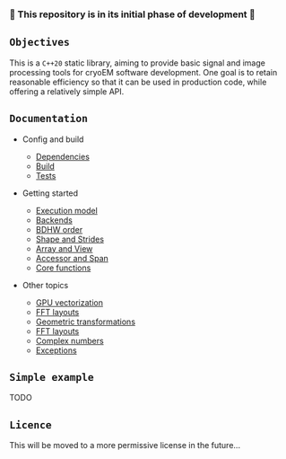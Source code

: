 ### :construction: This repository is in its initial phase of development :construction:

## `Objectives`

This is a `C++20` static library, aiming to provide basic signal and image processing tools for cryoEM software development. One goal is to retain reasonable efficiency so that it can be used in production code, while offering a relatively simple API.

## `Documentation`

- Config and build
  - [Dependencies](docs/000_dependencies.md)
  - [Build](docs/001_build.md)
  - [Tests](docs/002_running_tests.md)

- Getting started
  - [Execution model](docs/010_execution_model.md)
  - [Backends](docs/011_backends.md)
  - [BDHW order](docs/020_bdhw_order.md)
  - [Shape and Strides](docs/021_shape_and_strides.md)
  - [Array and View](docs/022_array_and_views.md)
  - [Accessor and Span](docs/023_accessor_and_span.md)
  - [Core functions](docs/030_core_functions.md)

- Other topics
  - [GPU vectorization](docs/031_gpu_vectorization.md)
  - [FFT layouts](docs/040_fft_layouts.md)
  - [Geometric transformations](docs/041_geometric_transformations.md)
  - [FFT layouts](docs/042_namespaces.md)
  - [Complex numbers](docs/043_complex_numbers.md)
  - [Exceptions](docs/044_exceptions.md)


## `Simple example`

TODO


## `Licence`

This will be moved to a more permissive license in the future...
